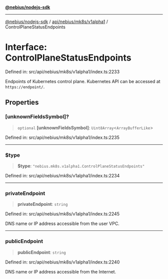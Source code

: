 [**@nebius/nodejs-sdk**](../../../../../README.md)

***

[@nebius/nodejs-sdk](../../../../../README.md) / [api/nebius/mk8s/v1alpha1](../README.md) / ControlPlaneStatusEndpoints

# Interface: ControlPlaneStatusEndpoints

Defined in: src/api/nebius/mk8s/v1alpha1/index.ts:2233

Endpoints of Kubernetes control plane. Kubernetes API can be accessed at `https://endpoint/`.

## Properties

### \[unknownFieldsSymbol\]?

> `optional` **\[unknownFieldsSymbol\]**: `Uint8Array`\<`ArrayBufferLike`\>

Defined in: src/api/nebius/mk8s/v1alpha1/index.ts:2235

***

### $type

> **$type**: `"nebius.mk8s.v1alpha1.ControlPlaneStatusEndpoints"`

Defined in: src/api/nebius/mk8s/v1alpha1/index.ts:2234

***

### privateEndpoint

> **privateEndpoint**: `string`

Defined in: src/api/nebius/mk8s/v1alpha1/index.ts:2245

DNS name or IP address accessible from the user VPC.

***

### publicEndpoint

> **publicEndpoint**: `string`

Defined in: src/api/nebius/mk8s/v1alpha1/index.ts:2240

DNS name or IP address accessible from the Internet.
